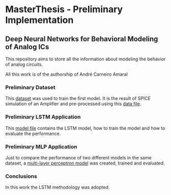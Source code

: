 # MasterThesis - Preliminary Implementation
## Deep Neural Networks for Behavioral Modeling of Analog ICs

This repository aims to store all the information about modeling the behavior of analog circuits.

All this work is of the authorship of André Carneiro Amaral

### Preliminary Dataset

This [dataset](https://github.com/oAndreAmaral/MasterThesis/blob/f382122ac101e8043d407242a48787a5367559b0/Practical%20Implementation/simulation_data_cleaned.csv) was used to train the first model. It is the result of SPICE simulation of an Amplifier and pre-processed using this [data file](https://github.com/oAndreAmaral/MasterThesis/blob/f382122ac101e8043d407242a48787a5367559b0/Practical%20Implementation/Data%20Analysis.ipynb).

### Preliminary LSTM Application

This [model file](https://github.com/oAndreAmaral/MasterThesis/blob/f382122ac101e8043d407242a48787a5367559b0/Practical%20Implementation/LSTM_Preliminary_Model.ipynb) contains the LSTM model, how to train the model and how to evaluate the performance.

### Preliminary MLP Application

Just to compare the performance of two different models in the same dataset, a [multi-layer perceptron model](https://github.com/oAndreAmaral/MasterThesis/blob/f382122ac101e8043d407242a48787a5367559b0/Practical%20Implementation/MLP%20Method.ipynb) was created, trained and evaluated.

### Conclusions

In this work the LSTM methodology was adopted.
